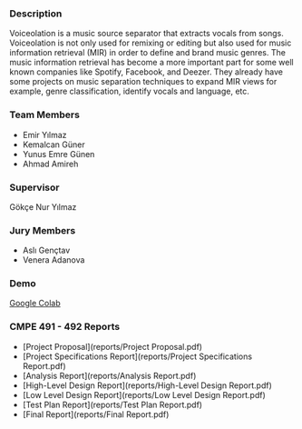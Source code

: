 
### Description

Voiceolation is a music source separator that extracts vocals from songs. Voiceolation is not only used for remixing or editing but also used for music information retrieval (MIR) in order to define and brand music genres. The music information retrieval  has become a more important part for some well known companies like Spotify, Facebook, and Deezer. They already have some projects on music separation techniques to expand MIR views for example, genre classification, identify vocals and language, etc.  

### Team Members
- Emir Yılmaz 
- Kemalcan Güner
- Yunus Emre Günen
- Ahmad Amireh

### Supervisor 
Gökçe Nur Yılmaz 

### Jury Members
- Aslı Gençtav
- Venera Adanova

### Demo

[Google Colab](https://colab.research.google.com/drive/1Lx3Vqc369Tb_ejrtS3zfIo1auE0MBkYC#scrollTo=roz45AAyUJDV)

### CMPE 491 - 492 Reports

* [Project Proposal](reports/Project Proposal.pdf)
* [Project Specifications Report](reports/Project Specifications Report.pdf)
* [Analysis Report](reports/Analysis Report.pdf)
* [High-Level Design Report](reports/High-Level Design Report.pdf)
* [Low Level Design Report](reports/Low Level Design Report.pdf)
* [Test Plan Report](reports/Test Plan Report.pdf)
* [Final Report](reports/Final Report.pdf)
